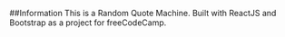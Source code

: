 ##Information
This is a Random Quote Machine. Built with ReactJS and Bootstrap as a project for freeCodeCamp.